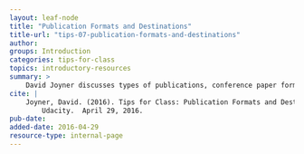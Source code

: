 ```yaml
---
layout: leaf-node
title: "Publication Formats and Destinations"
title-url: "tips-07-publication-formats-and-destinations"
author: 
groups: Introduction
categories: tips-for-class
topics: introductory-resources
summary: >
    David Joyner discusses types of publications, conference paper formats, and paper content. Some conferences are also listed, but may be dated, and the list is not comprehensive.
cite: |
    Joyner, David. (2016). Tips for Class: Publication Formats and Destinations.
        Udacity.  April 29, 2016.
pub-date: 
added-date: 2016-04-29
resource-type: internal-page
---
```

